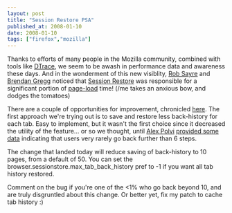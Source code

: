 ```yaml
---
layout: post
title: "Session Restore PSA"
published_at: 2008-01-10
date: 2008-01-10
tags: ["firefox","mozilla"]
---
```


Thanks to efforts of many people in the Mozilla community, combined with tools like [DTrace](http://en.wikipedia.org/wiki/DTrace), we seem to be awash in performance data and awareness these days. And in the wonderment of this new visiblity, [Rob Sayre](http://blog.mozilla.com/rob-sayre/) and [Brendan Gregg](http://blogs.sun.com/brendan/) noticed that [Session Restore](http://wiki.mozilla.org/Session_Restore) was responsible for a significant portion of [page-load](http://wiki.mozilla.org/Performance:Tinderbox_Tests#Tp.2C_Tp2_and_the_Pageloader_extension:_Page_load_time) time! (/me takes an anxious bow, and dodges the tomatoes)

There are a couple of opportunities for improvement, chronicled [here](https://bugzilla.mozilla.org/show_bug.cgi?id=398807). The first approach we're trying out is to save and restore less back-history for each tab. Easy to implement, but it wasn't the first choice since it decreased the utility of the feature... or so we thought, until [Alex Polvi](http://blog.mozilla.com/metrics) [provided some data](https://bugzilla.mozilla.org/show_bug.cgi?id=398807#c45) indicating that users very rarely go back further than 6 steps.

The change that landed today will reduce saving of back-history to 10 pages, from a default of 50. You can set the browser.sessionstore.max_tab_back_history pref to -1 if you want all tab history restored.

Comment on the bug if you're one of the <1% who go back beyond 10, and are truly disgruntled about this change. Or better yet, fix my patch to cache tab history :)